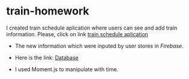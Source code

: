 # train-homework

I created train schedule aplication where users can see and add train information.
Please, click on link [train schedule aplication](https://zhakina90.github.io/train-homework/ "train schedule application")

- The new information which were inputed by user stores in _Firebase_.

* Here is the link:
  [Database](https://console.firebase.google.com/project/train-time-assignment-ea900/database/train-time-assignment-ea900/data/ "Stored user's input information")

- I used Moment.js to manipulate with time.
